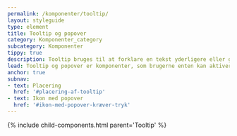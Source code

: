 ```yaml
---
permalink: /komponenter/tooltip/
layout: styleguide
type: element
title: Tooltip og popover
category: Komponenter_category
subcategory: Komponenter
tippy: true
description: Tooltip bruges til at forklare en tekst yderligere eller give mere information, som ikke umiddelbart er nødvendig.
lead: Tooltip og popover er komponenter, som brugerne enten kan aktiverer eller fører musen hen over for at få en kort forklaring på indhold, ord eller begreber. 
anchor: true
subnav:
- text: Placering
  href: '#placering-af-tooltip' 
- text: Ikon med popover
  href: '#ikon-med-popover-kræver-tryk' 
---
```


{% include child-components.html parent='Tooltip' %}

